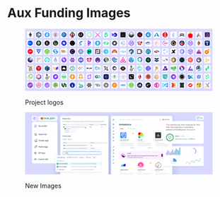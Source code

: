 # Aux Funding Images



<figure><img src="../../../.gitbook/assets/project-logos.jpg" alt=""><figcaption><p>Project logos</p></figcaption></figure>



<figure><img src="../../../.gitbook/assets/new-features.jpg" alt=""><figcaption><p>New Images</p></figcaption></figure>
